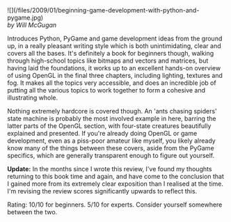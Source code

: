 <!--
.. title: Beginning Game Development With Python and PyGame
.. slug: beginning-game-development-with-python-and-pygame
.. date: 2009-01-12 00:17:54-06:00
.. tags: geek,software,media,book,non-fiction,software,python,gamedev
.. type: text
-->


<span style="float: left">
![](/files/2009/01/beginning-game-development-with-python-and-pygame.jpg)
</span>

*by Will McGugan*

Introduces Python, PyGame and game development ideas from the ground up,
in a really pleasant writing style which is both unintimidating, clear
and covers all the bases. It's definitely a book for beginners though,
walking through high-school topics like bitmaps and vectors and
matrices, but having laid the foundations, it works up to an excellent
hands-on overview of using OpenGL in the final three chapters, including
lighting, textures and fog. It makes all the topics very accessible, and
does an incredible job of putting all the various topics to work
together to form a cohesive and illustrating whole.

Nothing extremely hardcore is covered though. An 'ants chasing spiders'
state machine is probably the most involved example in here, barring the
latter parts of the OpenGL section, with four-state creatures
beautifully explained and presented. If you're already doing OpenGL or
game development, even as a piss-poor amateur like myself, you likely
already know many of the things between these covers, aside from the
PyGame specifics, which are generally transparent enough to figure out
yourself.

**Update:** In the months since I wrote this review, I've found my
thoughts returning to this book time and again, and have come to the
conclusion that I gained more from its extremely clear exposition than I
realised at the time. I'm revising the review scores significantly
upwards to reflect this.

Rating: 10/10 for beginners. 5/10 for experts. Consider yourself
somewhere between the two.

<br style="clear: both" />

